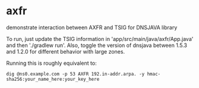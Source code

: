 # axfr
demonstrate interaction between AXFR and TSIG for DNSJAVA library

To run, just update the TSIG information in 'app/src/main/java/axfr/App.java' and then './gradlew run'.
Also, toggle the version of dnsjava between 1.5.3 and 1.2.0 for different behavior with large zones.

Running this is roughly equivalent to:
```
dig @ns0.example.com -p 53 AXFR 192.in-addr.arpa. -y hmac-sha256:your_name_here:your_key_here
```
